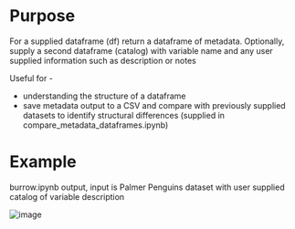 # Purpose

For a supplied dataframe (df) return a dataframe of metadata.
Optionally, supply a second dataframe (catalog) with variable name and
any user supplied information such as description or notes

Useful for -
- understanding the structure of a dataframe
- save metadata output to a CSV and compare with previously supplied datasets to identify structural differences (supplied in compare_metadata_dataframes.ipynb)
 
# Example

burrow.ipynb output, input is Palmer Penguins dataset with user supplied catalog of variable description

![image](https://github.com/suzannefox/burrow/assets/8460128/0775e201-55fb-4f89-9f7e-940489cc008f)

